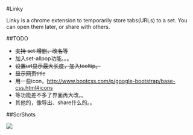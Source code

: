 #Linky

Linky is a chrome extension to temporarily store tabs(URLs) to a set.
You can open them later, or share with others.


##TODO

- <del>支持 set 增删，改名等</del>
- 加入set-allpop功能。。。
- <del>设置url显示最大长度，加入tooltip。</del>
- <del>显示网页title</del>
- 用一些icon，http://www.bootcss.com/p/google-bootstrap/base-css.html#icons
- 等功能差不多了界面再大改。。
- 其他的，像导出、share什么的。。


##ScrShots

![](http://oct.tclh123.com/linky/scrshots/v0.3.png)